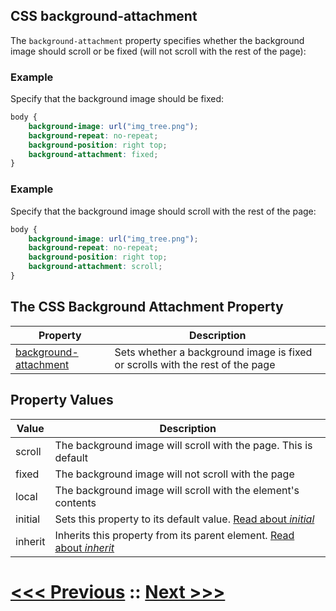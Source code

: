 ## CSS background-attachment

The `background-attachment` property specifies whether the background image should scroll or be fixed (will not scroll with the rest of the page):

### Example

Specify that the background image should be fixed:
```css
body {
    background-image: url("img_tree.png");  
    background-repeat: no-repeat;  
    background-position: right top;  
    background-attachment: fixed;
}
```
### Example

Specify that the background image should scroll with the rest of the page:
```css
body {
    background-image: url("img_tree.png");  
    background-repeat: no-repeat;  
    background-position: right top;  
    background-attachment: scroll;
}
```

## The CSS Background Attachment Property

| Property | Description |
| --- | --- |
| [background-attachment]() | Sets whether a background image is fixed or scrolls with the rest of the page |

## Property Values

| Value | Description |
| --- | --- |
| scroll | The background image will scroll with the page. This is default |
| fixed | The background image will not scroll with the page |
| local | The background image will scroll with the element's contents |
| initial | Sets this property to its default value. [Read about _initial_]() |
| inherit | Inherits this property from its parent element. [Read about _inherit_]() |


# [<<< Previous](03_background-repeat.md) :: [Next >>>](05_background_Shorthand_property.md)
